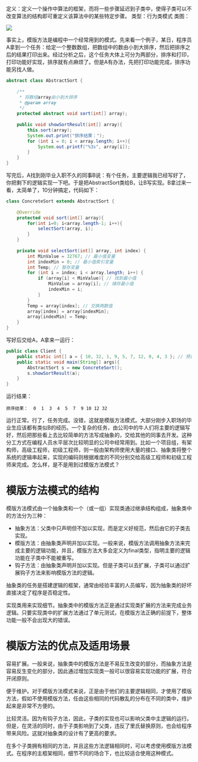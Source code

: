 定义：定义一个操作中算法的框架，而将一些步骤延迟到子类中，使得子类可以不改变算法的结构即可重定义该算法中的某些特定步骤。
类型：行为类模式
类图：

![](http://my.csdn.net/uploads/201203/29/1332982993_4649.jpg)

事实上，模版方法是编程中一个经常用到的模式。先来看一个例子，某日，程序员A拿到一个任务：给定一个整数数组，把数组中的数由小到大排序，然后把排序之后的结果打印出来。经过分析之后，这个任务大体上可分为两部分，排序和打印，打印功能好实现，排序就有点麻烦了。但是A有办法，先把打印功能完成，排序功能另找人做。

```java
abstract class AbstractSort {  
      
    /** 
     * 将数组array由小到大排序 
     * @param array 
     */  
    protected abstract void sort(int[] array);  
      
    public void showSortResult(int[] array){  
        this.sort(array);  
        System.out.print("排序结果：");  
        for (int i = 0; i < array.length; i++){  
            System.out.printf("%3s", array[i]);  
        }  
    }  
} 
```
写完后，A找到刚毕业入职不久的同事B说：有个任务，主要逻辑我已经写好了，你把剩下的逻辑实现一下吧。于是把AbstractSort类给B，让B写实现。B拿过来一看，太简单了，10分钟搞定，代码如下：

```java
class ConcreteSort extends AbstractSort {  
  
    @Override  
    protected void sort(int[] array){  
        for(int i=0; i<array.length-1; i++){  
            selectSort(array, i);  
        }  
    }  
      
    private void selectSort(int[] array, int index) {  
        int MinValue = 32767; // 最小值变量  
        int indexMin = 0; // 最小值索引变量  
        int Temp; // 暂存变量  
        for (int i = index; i < array.length; i++) {  
            if (array[i] < MinValue){ // 找到最小值  
                MinValue = array[i]; // 储存最小值  
                indexMin = i;   
            }  
        }  
        Temp = array[index]; // 交换两数值  
        array[index] = array[indexMin];  
        array[indexMin] = Temp;  
    }  
}  
```

写好后交给A，A拿来一运行：

```java
public class Client {  
    public static int[] a = { 10, 32, 1, 9, 5, 7, 12, 0, 4, 3 }; // 预设数据数组  
    public static void main(String[] args){  
        AbstractSort s = new ConcreteSort();  
        s.showSortResult(a);  
    }  
}  
```
运行结果：

```
排序结果：  0  1  3  4  5  7  9 10 12 32
```
运行正常。行了，任务完成。没错，这就是模版方法模式。大部分刚步入职场的毕业生应该都有类似B的经历。一个复杂的任务，由公司中的牛人们将主要的逻辑写好，然后把那些看上去比较简单的方法写成抽象的，交给其他的同事去开发。这种分工方式在编程人员水平层次比较明显的公司中经常用到。比如一个项目组，有架构师，高级工程师，初级工程师，则一般由架构师使用大量的接口、抽象类将整个系统的逻辑串起来，实现的编码则根据难度的不同分别交给高级工程师和初级工程师来完成。怎么样，是不是用到过模版方法模式？

# 模版方法模式的结构

模版方法模式由一个抽象类和一个（或一组）实现类通过继承结构组成，抽象类中的方法分为三种：

- 抽象方法：父类中只声明但不加以实现，而是定义好规范，然后由它的子类去实现。
- 模版方法：由抽象类声明并加以实现。一般来说，模版方法调用抽象方法来完成主要的逻辑功能，并且，模版方法大多会定义为final类型，指明主要的逻辑功能在子类中不能被重写。
- 钩子方法：由抽象类声明并加以实现。但是子类可以去扩展，子类可以通过扩展钩子方法来影响模版方法的逻辑。

抽象类的任务是搭建逻辑的框架，通常由经验丰富的人员编写，因为抽象类的好坏直接决定了程序是否稳定性。

实现类用来实现细节。抽象类中的模版方法正是通过实现类扩展的方法来完成业务逻辑。只要实现类中的扩展方法通过了单元测试，在模版方法正确的前提下，整体功能一般不会出现大的错误。

# 模版方法的优点及适用场景

容易扩展。一般来说，抽象类中的模版方法是不易反生改变的部分，而抽象方法是容易反生变化的部分，因此通过增加实现类一般可以很容易实现功能的扩展，符合开闭原则。

便于维护。对于模版方法模式来说，正是由于他们的主要逻辑相同，才使用了模版方法，假如不使用模版方法，任由这些相同的代码散乱的分布在不同的类中，维护起来是非常不方便的。

比较灵活。因为有钩子方法，因此，子类的实现也可以影响父类中主逻辑的运行。但是，在灵活的同时，由于子类影响到了父类，违反了里氏替换原则，也会给程序带来风险。这就对抽象类的设计有了更高的要求。

在多个子类拥有相同的方法，并且这些方法逻辑相同时，可以考虑使用模版方法模式。在程序的主框架相同，细节不同的场合下，也比较适合使用这种模式。